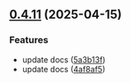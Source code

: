 ## [0.4.11](https://github.com/GhentCDH/vue_component_annotated_text/compare/v0.4.10...v0.4.11) (2025-04-15)


### Features

* update docs ([5a3b13f](https://github.com/GhentCDH/vue_component_annotated_text/commit/5a3b13fb1fb11c810e2ac86e50f9ec9423c5f9c5))
* update docs ([4af8af5](https://github.com/GhentCDH/vue_component_annotated_text/commit/4af8af57b3406ee6a88961a68995d98c6e6eb093))



